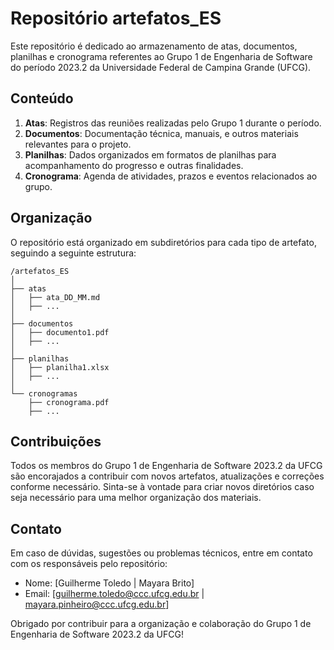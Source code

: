 # Repositório artefatos_ES

Este repositório é dedicado ao armazenamento de atas, documentos, planilhas e cronograma referentes ao Grupo 1 de Engenharia de Software do período 2023.2 da Universidade Federal de Campina Grande (UFCG).

## Conteúdo

1. **Atas**: Registros das reuniões realizadas pelo Grupo 1 durante o período.
2. **Documentos**: Documentação técnica, manuais, e outros materiais relevantes para o projeto.
3. **Planilhas**: Dados organizados em formatos de planilhas para acompanhamento do progresso e outras finalidades.
4. **Cronograma**: Agenda de atividades, prazos e eventos relacionados ao grupo.

## Organização

O repositório está organizado em subdiretórios para cada tipo de artefato, seguindo a seguinte estrutura:

```
/artefatos_ES
│
├── atas
│   ├── ata_DD_MM.md
│   ├── ...
│
├── documentos
│   ├── documento1.pdf
│   ├── ...
│
├── planilhas
│   ├── planilha1.xlsx
│   ├── ...
│
└── cronogramas
    ├── cronograma.pdf
    ├── ...
```

## Contribuições

Todos os membros do Grupo 1 de Engenharia de Software 2023.2 da UFCG são encorajados a contribuir com novos artefatos, atualizações e correções conforme necessário. Sinta-se à vontade para criar novos diretórios caso seja necessário para uma melhor organização dos materiais.

## Contato

Em caso de dúvidas, sugestões ou problemas técnicos, entre em contato com os responsáveis pelo repositório:

- Nome: [Guilherme Toledo | Mayara Brito]
- Email: [guilherme.toledo@ccc.ufcg.edu.br | mayara.pinheiro@ccc.ufcg.edu.br]

Obrigado por contribuir para a organização e colaboração do Grupo 1 de Engenharia de Software 2023.2 da UFCG!
